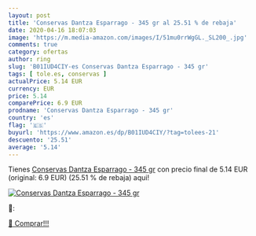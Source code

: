 ```yaml
---
layout: post
title: 'Conservas Dantza Esparrago - 345 gr al 25.51 % de rebaja'
date: 2020-04-16 18:07:03
image: 'https://m.media-amazon.com/images/I/51mu0rrWgGL._SL200_.jpg'
comments: true
category: ofertas
author: ring
slug: 'B01IUD4CIY-es Conservas Dantza Esparrago - 345 gr'
tags: [ tole.es, conservas ]
actualPrice: 5.14 EUR
currency: EUR
price: 5.14
comparePrice: 6.9 EUR
prodname: 'Conservas Dantza Esparrago - 345 gr'
country: 'es'
flag: '🇪🇸'
buyurl: 'https://www.amazon.es/dp/B01IUD4CIY/?tag=tolees-21'
descuento: '25.51'
average: '5.14'
---
```


Tienes [Conservas Dantza Esparrago - 345 gr](https://www.amazon.es/dp/B01IUD4CIY/?tag=tolees-21) con precio final de  5.14 EUR (original: 6.9 EUR) (25.51 %  de rebaja) aqui!

[![Conservas Dantza Esparrago - 345 gr](https://m.media-amazon.com/images/I/51mu0rrWgGL._SL200_.jpg)](https://www.amazon.es/dp/B01IUD4CIY/?tag=tolees-21)

🔎:


[🛒 Comprar!!!](https://www.amazon.es/dp/B01IUD4CIY/?tag=tolees-21)
